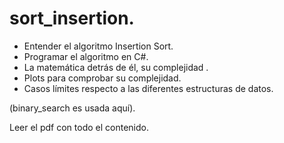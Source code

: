 # sort_insertion.

- Entender el algoritmo Insertion Sort.
- Programar el algoritmo en C#.
- La matemática detrás de él, su complejidad .
- Plots para comprobar su complejidad.
- Casos límites respecto a las diferentes estructuras de datos.

(binary_search es usada aquí).

Leer el pdf con todo el contenido.

